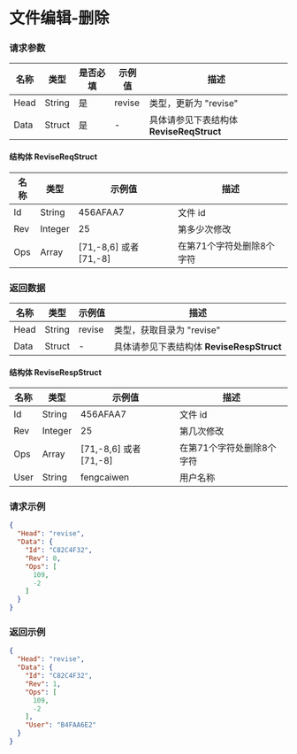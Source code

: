 # 文件编辑-删除

### 请求参数

| 名称   | 类型     | 是否必填 | 示例值    | 描述                             |
|------|--------|------|--------|--------------------------------|
| Head | String | 是    | revise | 类型，更新为 "revise"                |
| Data | Struct | 是    | -      | 具体请参见下表结构体 **ReviseReqStruct** |

#### 结构体 ReviseReqStruct

| 名称  | 类型      | 示例值                  | 描述             |
|-----|---------|----------------------|----------------|
| Id  | String  | 456AFAA7             | 文件 id          |
| Rev | Integer | 25                   | 第多少次修改         |
| Ops | Array   | [71,-8,6] 或者 [71,-8] | 在第71个字符处删除8个字符 |

### 返回数据

| 名称   | 类型     | 示例值    | 描述                              |
|------|--------|--------|---------------------------------|
| Head | String | revise | 类型，获取目录为 "revise"               |
| Data | Struct | -      | 具体请参见下表结构体 **ReviseRespStruct** |

#### 结构体 ReviseRespStruct

| 名称   | 类型      | 示例值                  | 描述             |
|------|---------|----------------------|----------------|
| Id   | String  | 456AFAA7             | 文件 id          |
| Rev  | Integer | 25                   | 第几次修改          |
| Ops  | Array   | [71,-8,6] 或者 [71,-8] | 在第71个字符处删除8个字符 |
| User | String  | fengcaiwen           | 用户名称           |

### 请求示例

```json
{
  "Head": "revise",
  "Data": {
    "Id": "C82C4F32",
    "Rev": 0,
    "Ops": [
      109,
      -2
    ]
  }
}
```

### 返回示例

```json
{
  "Head": "revise",
  "Data": {
    "Id": "C82C4F32",
    "Rev": 1,
    "Ops": [
      109,
      -2
    ],
    "User": "B4FAA6E2"
  }
}
```